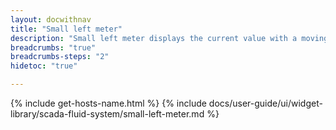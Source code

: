 ```yaml
---
layout: docwithnav
title: "Small left meter"
description: "Small left meter displays the current value with a moving pointer on the scale."
breadcrumbs: "true"
breadcrumbs-steps: "2"
hidetoc: "true"

---
```

{% include get-hosts-name.html %}
{% include docs/user-guide/ui/widget-library/scada-fluid-system/small-left-meter.md %}
